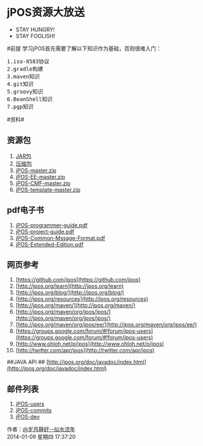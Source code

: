 jPOS资源大放送
=========
- STAY HUNGRY!
- STAY FOOLISH!

#前提
学习jPOS首先需要了解以下知识作为基础，否则很难入门：
<pre>
1.iso-8583协议
2.gradle构建
3.maven知识
4.git知识
5.groovy知识
6.BeanShell知识
7.pgp知识
</pre>

#资料#
## 资源包 ##
1. [JAR包](http://jpos.org/maven/org/jpos/jpos/)
1. [压缩包](https://github.com/jpos/jPOS/tags)
1. [jPOS-master.zip](https://github.com/jpos/jPOS/archive/master.zip)
1. [jPOS-EE-master.zip](https://github.com/jpos/jPOS-EE/archive/master.zip)
1. [jPOS-CMF-master.zip](https://github.com/jpos/jPOS-CMF/archive/master.zip)
1. [jPOS-template-master.zip](https://github.com/jpos/jPOS-template/archive/master.zip)

## pdf电子书 ##
1. [jPOS-programmer-guide.pdf](http://jpos.org/doc/proguide-draft.pdf)
1. [jPOS-project-guide.pdf](http://jpos.org/doc/jPOS-Project-Guide.pdf)
1. [jPOS-Common-Mssage-Format.pdf](http://jpos.org/doc/jPOS-CMF.pdf)
1. [jPOS-Extended-Edition.pdf](http://jpos.org/doc/jPOS-EE.pdf)

## 网页参考 ##
1. [https://github.com/jpos](https://github.com/jpos)
1. [http://jpos.org/learn](http://jpos.org/learn)
2. [http://jpos.org/blog/](http://jpos.org/blog/)
1. [http://jpos.org/resources](http://jpos.org/resources)
1. [http://jpos.org/maven/](http://jpos.org/maven/)
1. [http://jpos.org/maven/org/jpos/jpos/](http://jpos.org/maven/org/jpos/jpos/)
1. [http://jpos.org/maven/org/jpos/ee/](http://jpos.org/maven/org/jpos/ee/)
1. [https://groups.google.com/forum/#!forum/jpos-users](https://groups.google.com/forum/#!forum/jpos-users)
1. [http://www.ohloh.net/p/jpos](http://www.ohloh.net/p/jpos)
1. [http://twitter.com/apr/jpos](http://twitter.com/apr/jpos)

##JAVA API ##
[http://jpos.org/doc/javadoc/index.html](http://jpos.org/doc/javadoc/index.html)

## 邮件列表 ##
1. [jPOS-users](http://groups.google.com/group/jpos-users )
1. [jPOS-commits](http://groups.google.com/group/jpos-commits)
1. [jPOS-dev](http://www.yahoogroups.com/group/jpos-dev)

作者：[@岁月静好--似水流年](http://weibo.com/u/1747720793)<br/>
2014-01-09 星期四 17:37:20 
